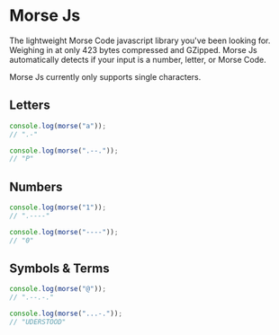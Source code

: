 # Morse Js

The lightweight Morse Code javascript library you've been looking for. Weighing in at only 423 bytes compressed and GZipped.
Morse Js automatically detects if your input is a number, letter, or Morse Code.

Morse Js currently only supports single characters.
## Letters

```javascript
console.log(morse("a"));
// ".-"

console.log(morse(".--."));
// "P"
```
## Numbers

```javascript
console.log(morse("1"));
// ".----"

console.log(morse("----"));
// "0"

```

## Symbols & Terms

```javascript
console.log(morse("@"));
// ".--.-."

console.log(morse("...-."));
// "UDERSTOOD"

```
